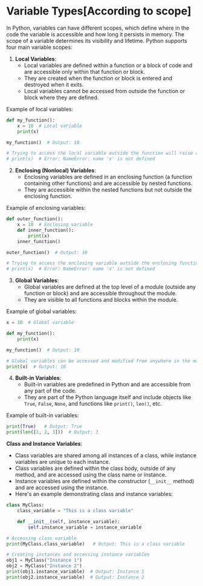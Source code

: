 # Variable Types[According to scope]

In Python, variables can have different scopes, which define where in the code the variable is accessible and how long it persists in memory. The scope of a variable determines its visibility and lifetime. Python supports four main variable scopes:

1. **Local Variables**:
   - Local variables are defined within a function or a block of code and are accessible only within that function or block.
   - They are created when the function or block is entered and destroyed when it exits.
   - Local variables cannot be accessed from outside the function or block where they are defined.
   
Example of local variables:

```python
def my_function():
    x = 10  # Local variable
    print(x)

my_function()  # Output: 10

# Trying to access the local variable outside the function will raise an error
# print(x)  # Error: NameError: name 'x' is not defined
```

2. **Enclosing (Nonlocal) Variables**:
   - Enclosing variables are defined in an enclosing function (a function containing other functions) and are accessible by nested functions.
   - They are accessible within the nested functions but not outside the enclosing function.
   
Example of enclosing variables:

```python
def outer_function():
    x = 10  # Enclosing variable
    def inner_function():
        print(x)
    inner_function()

outer_function()  # Output: 10

# Trying to access the enclosing variable outside the enclosing function will raise an error
# print(x)  # Error: NameError: name 'x' is not defined
```

3. **Global Variables**:
   - Global variables are defined at the top level of a module (outside any function or block) and are accessible throughout the module.
   - They are visible to all functions and blocks within the module.
   
Example of global variables:

```python
x = 10  # Global variable

def my_function():
    print(x)

my_function()  # Output: 10

# Global variables can be accessed and modified from anywhere in the module
print(x)  # Output: 10
```

4. **Built-in Variables**:
   - Built-in variables are predefined in Python and are accessible from any part of the code.
   - They are part of the Python language itself and include objects like `True`, `False`, `None`, and functions like `print()`, `len()`, etc.
   
Example of built-in variables:

```python
print(True)   # Output: True
print(len([1, 2, 3]))  # Output: 3
```


**Class and Instance Variables**:
   - Class variables are shared among all instances of a class, while instance variables are unique to each instance.
   - Class variables are defined within the class body, outside of any method, and are accessed using the class name or instance.
   - Instance variables are defined within the constructor (`__init__` method) and are accessed using the instance.
   - Here's an example demonstrating class and instance variables:

```python
class MyClass:
    class_variable = "This is a class variable"

    def __init__(self, instance_variable):
        self.instance_variable = instance_variable

# Accessing class variable
print(MyClass.class_variable)   # Output: This is a class variable

# Creating instances and accessing instance variables
obj1 = MyClass("Instance 1")
obj2 = MyClass("Instance 2")
print(obj1.instance_variable)  # Output: Instance 1
print(obj2.instance_variable)  # Output: Instance 2
```
